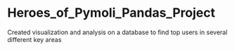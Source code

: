 # Heroes_of_Pymoli_Pandas_Project
Created visualization and analysis on a database to find top users in several different key areas
